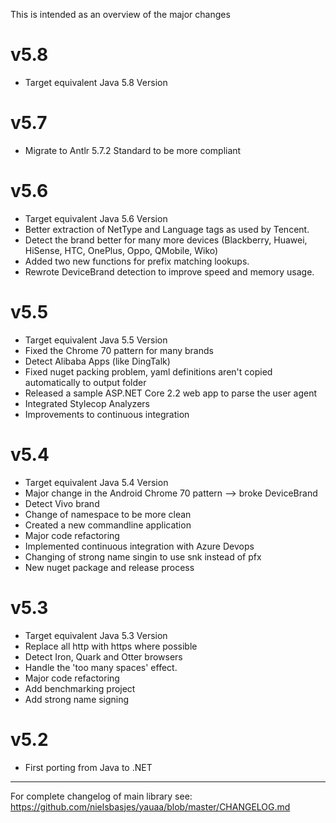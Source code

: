 This is intended as an overview of the major changes

v5.8
===
- Target equivalent Java 5.8 Version


v5.7
===
- Migrate to Antlr 5.7.2 Standard to be more compliant

v5.6
===
- Target equivalent Java 5.6 Version
- Better extraction of NetType and Language tags as used by Tencent.
- Detect the brand better for many more devices (Blackberry, Huawei, HiSense, HTC, OnePlus, Oppo, QMobile, Wiko)
- Added two new functions for prefix matching lookups.
- Rewrote DeviceBrand detection to improve speed and memory usage.

v5.5
===
- Target equivalent Java 5.5 Version
- Fixed the Chrome 70 pattern for many brands
- Detect Alibaba Apps (like DingTalk)
- Fixed nuget packing problem, yaml definitions aren't copied automatically to output folder
- Released a sample ASP.NET Core 2.2 web app to parse the user agent
- Integrated Stylecop Analyzers
- Improvements to continuous integration

v5.4
===
- Target equivalent Java 5.4 Version
- Major change in the Android Chrome 70 pattern --> broke DeviceBrand
- Detect Vivo brand
- Change of namespace to be more clean
- Created a new commandline application
- Major code refactoring
- Implemented continuous integration with Azure Devops
- Changing of strong name singin to use snk instead of pfx
- New nuget package and release process

v5.3
===
- Target equivalent Java 5.3 Version
- Replace all http with https where possible 
- Detect Iron, Quark and Otter browsers
- Handle the 'too many spaces' effect.
- Major code refactoring
- Add benchmarking project
- Add strong name signing

v5.2
===
- First porting from Java to .NET

---------------------------------------------------------------------------------------------------------
For complete changelog of main library see: https://github.com/nielsbasjes/yauaa/blob/master/CHANGELOG.md
